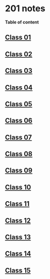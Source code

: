 # 201 notes

**Table of content**

## [Class 01](/https-ahall23.github.io-reading-notes-/Class01)

## [Class 02](/https-ahall23.github.io-reading-notes-/Class02)

## [Class 03](/https-ahall23.github.io-reading-notes-/Class03)

## [Class 04](/https-ahall23.github.io-reading-notes-/Class04)

## [Class 05](/https-ahall23.github.io-reading-notes-/Class05)

## [Class 06](/https-ahall23.github.io-reading-notes-/Class06)

## [Class 07](/https-ahall23.github.io-reading-notes-/Class07)

## [Class 08](/https-ahall23.github.io-reading-notes-/Class08)

## [Class 09](/https-ahall23.github.io-reading-notes-/Class09)

## [Class 10](/https-ahall23.github.io-reading-notes-/Class10)

## [Class 11](/https-ahall23.github.io-reading-notes-/Class11)

## [Class 12](/https-ahall23.github.io-reading-notes-/Class12)

## [Class 13](/https-ahall23.github.io-reading-notes-/Class13)

## [Class 14](/https-ahall23.github.io-reading-notes-/Class14)

## [Class 15](/https-ahall23.github.io-reading-notes-/Class15)
